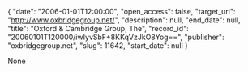 {
  "date": "2006-01-01T12:00:00", 
  "open_access": false, 
  "target_url": "http://www.oxbridgegroup.net/", 
  "description": null, 
  "end_date": null, 
  "title": "Oxford & Cambridge Group, The", 
  "record_id": "20060101T120000/iwIyvSbF+8KKqVzJkO8Yog==", 
  "publisher": "oxbridgegroup.net", 
  "slug": 11642, 
  "start_date": null
}

None